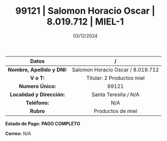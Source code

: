 ﻿---
title: 99121 | Salomon Horacio Oscar | 8.019.712 | MIEL-1
date: 03/12/2024
draft: false
tags: ['miel', 'titular', 'santa-teresita']
---

|          **Datos**          |  /  |
|:---------------------------:|:---:|
| **Nombre, Apellido y DNI:** | Salomon Horacio Oscar / 8.019.712 |
|          **V o T:**         | Titular: 2 Productos miel |
|      **Numero Único:**      | 99121 |
|  **Localidad y Dirección:** | Santa Teresita / N/A |
|        **Teléfono:**        | N/A |
|          **Rubro**          | Productos de miel |

**Estado de Pago:** **PAGO COMPLETO**

**Correo:** N/A
